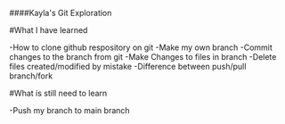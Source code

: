 ####Kayla's Git Exploration 

#What I have learned 

-How to clone github respository on git 
-Make my own branch 
-Commit changes to the branch from git 
-Make Changes to files in branch 
-Delete files created/modified by mistake 
-Difference between push/pull branch/fork 

#What is still need to learn

-Push my branch to main branch 
 


